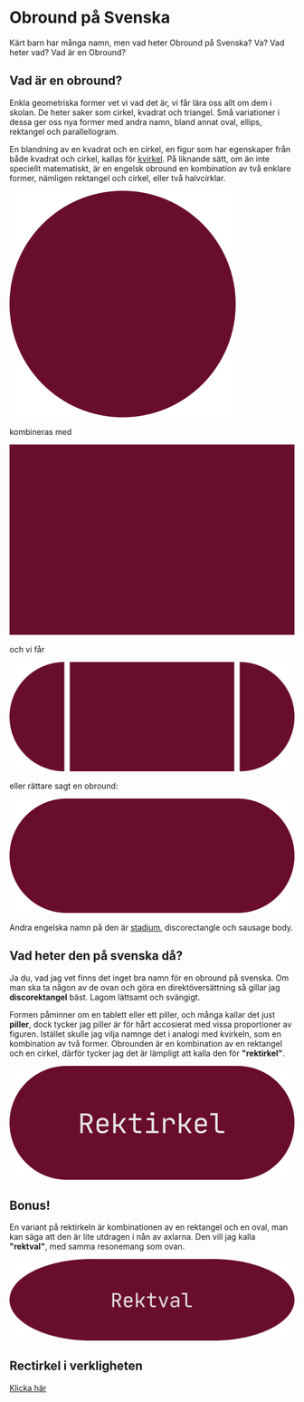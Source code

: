 # Obround på Svenska

Kärt barn har många namn, men vad heter Obround på Svenska? Va? Vad heter vad? Vad är en Obround?

## Vad är en obround?

Enkla geometriska former vet vi vad det är, vi får lära oss allt om dem i skolan. De heter saker som cirkel, kvadrat och triangel. Små variationer i dessa ger oss nya former med andra namn, bland annat oval, ellips, rektangel och parallellogram.

En blandning av en kvadrat och en cirkel, en figur som har egenskaper från både kvadrat och cirkel, kallas för [kvirkel](https://sv.wikipedia.org/wiki/Kvirkel). På liknande sätt, om än inte speciellt matematiskt, är en engelsk obround en kombination av två enklare former, nämligen rektangel och cirkel, eller två halvcirklar.

![Cirkel](./image/circle.svg)

kombineras med

![Rektangel](./image/rectangle.svg)

och vi får

![Obround bitar](./image/obround-parts.svg)

eller rättare sagt en obround:

![Obround](./image/obround.svg)

Andra engelska namn på den är [stadium](Stadium), discorectangle och sausage body.

## Vad heter den på svenska då?

Ja du, vad jag vet finns det inget bra namn för en obround på svenska. Om man ska ta någon av de ovan och göra en direktöversättning så gillar jag **discorektangel** bäst. Lagom lättsamt och svängigt.

Formen påminner om en tablett eller ett piller, och många kallar det just **piller**, dock tycker jag piller är för hårt accosierat med vissa proportioner av figuren. Istället skulle jag vilja namnge det i analogi med kvirkeln, som en kombination av två former. Obrounden är en kombination av en rektangel och en cirkel, därför tycker jag det är lämpligt att kalla den för **"rektirkel"**.

![Rektirkel](./image/rektirkel.svg)

## Bonus!

En variant på rektirkeln är kombinationen av en rektangel och en oval, man kan säga att den är lite utdragen i nån av axlarna. Den vill jag kalla **"rektval"**, med samma resonemang som ovan.

![Rektval](./image/rektval.svg)

## Rectirkel i verkligheten

[Klicka här](./rektirkel-i-det-vilda.md)
